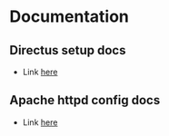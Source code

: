 # Documentation

## Directus setup docs

- Link [here](DIRECTUS.md)

## Apache httpd config docs

- Link [here](APACHE.md)
